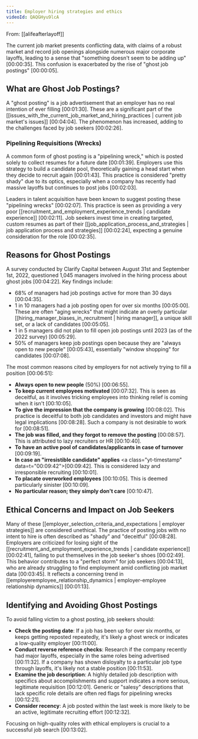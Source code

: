 ```yaml
---
title: Employer hiring strategies and ethics
videoId: QAQGHyu9lcA
---
```


From: [[alifeafterlayoff]] <br/> 

The current job market presents conflicting data, with claims of a robust market and record job openings alongside numerous major corporate layoffs, leading to a sense that "something doesn't seem to be adding up" <a class="yt-timestamp" data-t="00:00:35">[00:00:35]</a>. This confusion is exacerbated by the rise of "ghost job postings" <a class="yt-timestamp" data-t="00:00:05">[00:00:05]</a>.

## What are Ghost Job Postings?
A "ghost posting" is a job advertisement that an employer has no real intention of ever filling <a class="yt-timestamp" data-t="00:01:30">[00:01:30]</a>. These are a significant part of the [[issues_with_the_current_job_market_and_hiring_practices | current job market's issues]] <a class="yt-timestamp" data-t="00:04:04">[00:04:04]</a>. The phenomenon has increased, adding to the challenges faced by job seekers <a class="yt-timestamp" data-t="00:02:26">[00:02:26]</a>.

### Pipelining Requisitions (Wrecks)
A common form of ghost posting is a "pipelining wreck," which is posted solely to collect resumes for a future date <a class="yt-timestamp" data-t="00:01:39">[00:01:39]</a>. Employers use this strategy to build a candidate pool, theoretically gaining a head start when they decide to recruit again <a class="yt-timestamp" data-t="00:01:43">[00:01:43]</a>. This practice is considered "pretty shady" due to its optics, especially when a company has recently had massive layoffs but continues to post jobs <a class="yt-timestamp" data-t="00:02:03">[00:02:03]</a>.

Leaders in talent acquisition have been known to suggest posting these "pipelining wrecks" <a class="yt-timestamp" data-t="00:02:07">[00:02:07]</a>. This practice is seen as providing a very poor [[recruitment_and_employment_experience_trends | candidate experience]] <a class="yt-timestamp" data-t="00:02:11">[00:02:11]</a>. Job seekers invest time in creating targeted, custom resumes as part of their [[job_application_process_and_strategies | job application process and strategies]] <a class="yt-timestamp" data-t="00:02:24">[00:02:24]</a>, expecting a genuine consideration for the role <a class="yt-timestamp" data-t="00:02:35">[00:02:35]</a>.

## Reasons for Ghost Postings

A survey conducted by Clarify Capital between August 31st and September 1st, 2022, questioned 1,045 managers involved in the hiring process about ghost jobs <a class="yt-timestamp" data-t="00:04:22">[00:04:22]</a>. Key findings include:
*   68% of managers had job postings active for more than 30 days <a class="yt-timestamp" data-t="00:04:35">[00:04:35]</a>.
*   1 in 10 managers had a job posting open for over six months <a class="yt-timestamp" data-t="00:05:00">[00:05:00]</a>. These are often "aging wrecks" that might indicate an overly particular [[hiring_manager_biases_in_recruitment | hiring manager]], a unique skill set, or a lack of candidates <a class="yt-timestamp" data-t="00:05:05">[00:05:05]</a>.
*   1 in 5 managers did not plan to fill open job postings until 2023 (as of the 2022 survey) <a class="yt-timestamp" data-t="00:05:29">[00:05:29]</a>.
*   50% of managers keep job postings open because they are "always open to new people" <a class="yt-timestamp" data-t="00:05:43">[00:05:43]</a>, essentially "window shopping" for candidates <a class="yt-timestamp" data-t="00:07:08">[00:07:08]</a>.

The most common reasons cited by employers for not actively trying to fill a position <a class="yt-timestamp" data-t="00:06:51">[00:06:51]</a>:
*   **Always open to new people** (50%) <a class="yt-timestamp" data-t="00:06:55">[00:06:55]</a>.
*   **To keep current employees motivated** <a class="yt-timestamp" data-t="00:07:32">[00:07:32]</a>. This is seen as deceitful, as it involves tricking employees into thinking relief is coming when it isn't <a class="yt-timestamp" data-t="00:10:05">[00:10:05]</a>.
*   **To give the impression that the company is growing** <a class="yt-timestamp" data-t="00:08:02">[00:08:02]</a>. This practice is deceitful to both job candidates and investors and might have legal implications <a class="yt-timestamp" data-t="00:08:28">[00:08:28]</a>. Such a company is not desirable to work for <a class="yt-timestamp" data-t="00:08:51">[00:08:51]</a>.
*   **The job was filled, and they forgot to remove the posting** <a class="yt-timestamp" data-t="00:08:57">[00:08:57]</a>. This is attributed to lazy recruiters or HR <a class="yt-timestamp" data-t="00:10:40">[00:10:40]</a>.
*   **To have an active pool of candidates/applicants in case of turnover** <a class="yt-timestamp" data-t="00:09:19">[00:09:19]</a>.
*   **In case an "irresistible candidate" applies** <a class="yt-timestamp" data=t="00:09:42">[00:09:42]</a>. This is considered lazy and irresponsible recruiting <a class="yt-timestamp" data-t="00:10:01">[00:10:01]</a>.
*   **To placate overworked employees** <a class="yt-timestamp" data-t="00:10:05">[00:10:05]</a>. This is deemed particularly sinister <a class="yt-timestamp" data-t="00:10:09">[00:10:09]</a>.
*   **No particular reason; they simply don't care** <a class="yt-timestamp" data-t="00:10:47">[00:10:47]</a>.

## Ethical Concerns and Impact on Job Seekers
Many of these [[employer_selection_criteria_and_expectations | employer strategies]] are considered unethical. The practice of posting jobs with no intent to hire is often described as "shady" and "deceitful" <a class="yt-timestamp" data-t="00:08:28">[00:08:28]</a>. Employers are criticized for losing sight of the [[recruitment_and_employment_experience_trends | candidate experience]] <a class="yt-timestamp" data-t="00:02:41">[00:02:41]</a>, failing to put themselves in the job seeker's shoes <a class="yt-timestamp" data-t="00:02:49">[00:02:49]</a>. This behavior contributes to a "perfect storm" for job seekers <a class="yt-timestamp" data-t="00:04:13">[00:04:13]</a>, who are already struggling to find employment amid conflicting job market data <a class="yt-timestamp" data-t="00:03:45">[00:03:45]</a>. It reflects a concerning trend in [[employeremployee_relationship_dynamics | employer-employee relationship dynamics]] <a class="yt-timestamp" data-t="00:01:13">[00:01:13]</a>.

## Identifying and Avoiding Ghost Postings
To avoid falling victim to a ghost posting, job seekers should:
*   **Check the posting date**: If a job has been up for over six months, or keeps getting reposted repeatedly, it's likely a ghost wreck or indicates a low-quality employer <a class="yt-timestamp" data-t="00:11:00">[00:11:00]</a>.
*   **Conduct reverse reference checks**: Research if the company recently had major layoffs, especially in the same roles being advertised <a class="yt-timestamp" data-t="00:11:32">[00:11:32]</a>. If a company has shown disloyalty to a particular job type through layoffs, it's likely not a stable position <a class="yt-timestamp" data-t="00:11:53">[00:11:53]</a>.
*   **Examine the job description**: A highly detailed job description with specifics about accomplishments and support indicates a more serious, legitimate requisition <a class="yt-timestamp" data-t="00:12:01">[00:12:01]</a>. Generic or "salesy" descriptions that lack specific role details are often red flags for pipelining wrecks <a class="yt-timestamp" data-t="00:12:21">[00:12:21]</a>.
*   **Consider recency**: A job posted within the last week is more likely to be an active, legitimate recruiting effort <a class="yt-timestamp" data-t="00:12:32">[00:12:32]</a>.

Focusing on high-quality roles with ethical employers is crucial to a successful job search <a class="yt-timestamp" data-t="00:13:02">[00:13:02]</a>.